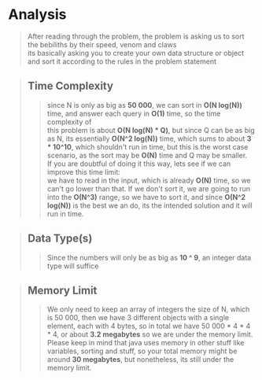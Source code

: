 # Analysis
> After reading through the problem, the problem is asking us to sort the bebiliths by their speed, venom and claws    
> its basically asking you to create your own data structure or object and sort it according to the rules in the problem statement

> ## Time Complexity
>> since N is only as big as **50 000**, we can sort in **O(N log(N))** time, and answer each query in **O(1)** time, so the time complexity of    
>> this problem is about **O(N log(N) * Q)**, but since Q can be as big as N, its essentially **O(N^2 log(N))** time, which sums to about 
>> **3 * 10^10**, which shouldn't run in time, but this is the worst case scenario, as the sort may be **O(N)** time and Q may be smaller.    
>> If you are doubtful of doing it this way, lets see if we can improve this time limit:   
>> we have to read in the input, which is already **O(N)** time, so we can't go lower than that. If we don't sort it, we are going to run
>> into the **O(N^3)** range, so we have to sort it, and since **O(N^2 log(N))** is the best we an do, its the intended solution and it will run in time.

> ## Data Type(s)
>> Since the numbers will only be as big as **10 ^ 9**, an integer data type will suffice

> ## Memory Limit
>> We only need to keep an array of integers the size of N, which is 50 000, then we have 3 different objects with a single element, each
>> with 4 bytes, so in total we have 50 000 * 4 * 4 * 4, or about **3.2 megabytes** so we are under the memory limit.    
>> Please keep in mind that java uses memory in other stuff like variables, sorting and stuff, so your total memory might be around **30 megabytes**, but nonetheless, its still under the memory limit.

